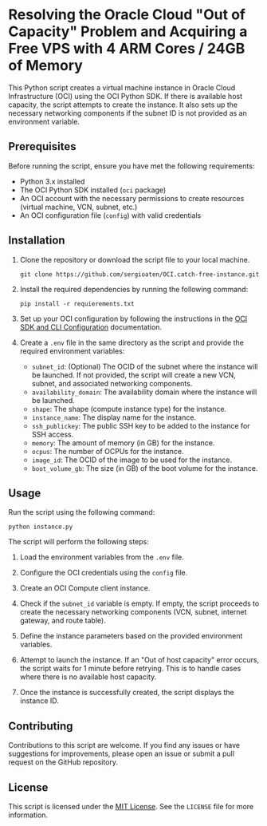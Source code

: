 # Resolving the Oracle Cloud "Out of Capacity" Problem and Acquiring a Free VPS with 4 ARM Cores / 24GB of Memory

This Python script creates a virtual machine instance in Oracle Cloud Infrastructure (OCI) using the OCI Python SDK. If there is available host capacity, the script attempts to create the instance. It also sets up the necessary networking components if the subnet ID is not provided as an environment variable.

## Prerequisites

Before running the script, ensure you have met the following requirements:

- Python 3.x installed
- The OCI Python SDK installed (`oci` package)
- An OCI account with the necessary permissions to create resources (virtual machine, VCN, subnet, etc.)
- An OCI configuration file (`config`) with valid credentials

## Installation

1. Clone the repository or download the script file to your local machine.
    ```
    git clone https://github.com/sergioaten/OCI.catch-free-instance.git
    ```

2. Install the required dependencies by running the following command:

   ```
   pip install -r requierements.txt
   ```

3. Set up your OCI configuration by following the instructions in the [OCI SDK and CLI Configuration](https://docs.oracle.com/en-us/iaas/Content/API/Concepts/sdkconfig.htm) documentation.

4. Create a `.env` file in the same directory as the script and provide the required environment variables:

   - `subnet_id`: (Optional) The OCID of the subnet where the instance will be launched. If not provided, the script will create a new VCN, subnet, and associated networking components.
   - `availability_domain`: The availability domain where the instance will be launched.
   - `shape`: The shape (compute instance type) for the instance.
   - `instance_name`: The display name for the instance.
   - `ssh_publickey`: The public SSH key to be added to the instance for SSH access.
   - `memory`: The amount of memory (in GB) for the instance.
   - `ocpus`: The number of OCPUs for the instance.
   - `image_id`: The OCID of the image to be used for the instance.
   - `boot_volume_gb`: The size (in GB) of the boot volume for the instance.

## Usage

Run the script using the following command:

```
python instance.py
```

The script will perform the following steps:

1. Load the environment variables from the `.env` file.

2. Configure the OCI credentials using the `config` file.

3. Create an OCI Compute client instance.

4. Check if the `subnet_id` variable is empty. If empty, the script proceeds to create the necessary networking components (VCN, subnet, internet gateway, and route table).

5. Define the instance parameters based on the provided environment variables.

6. Attempt to launch the instance. If an "Out of host capacity" error occurs, the script waits for 1 minute before retrying. This is to handle cases where there is no available host capacity.

7. Once the instance is successfully created, the script displays the instance ID.

## Contributing

Contributions to this script are welcome. If you find any issues or have suggestions for improvements, please open an issue or submit a pull request on the GitHub repository.

## License

This script is licensed under the [MIT License](https://opensource.org/licenses/MIT). See the `LICENSE` file for more information.
